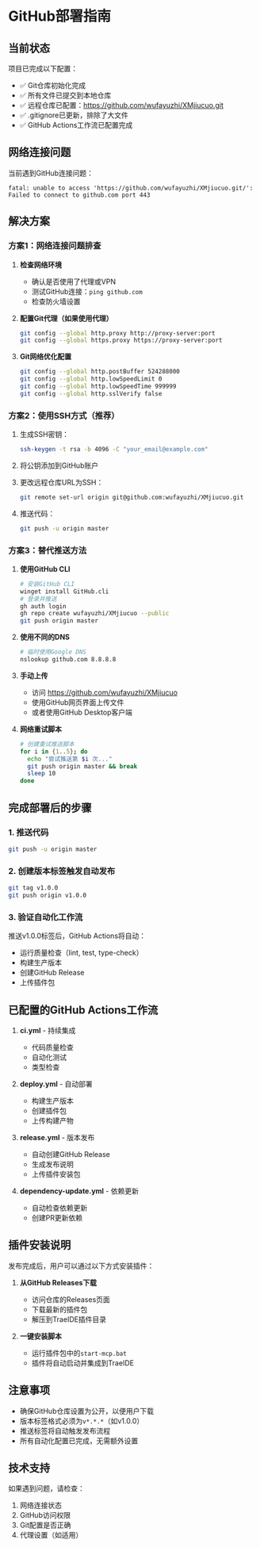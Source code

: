 # GitHub部署指南

## 当前状态
项目已完成以下配置：
- ✅ Git仓库初始化完成
- ✅ 所有文件已提交到本地仓库
- ✅ 远程仓库已配置：https://github.com/wufayuzhi/XMjiucuo.git
- ✅ .gitignore已更新，排除了大文件
- ✅ GitHub Actions工作流已配置完成

## 网络连接问题
当前遇到GitHub连接问题：
```
fatal: unable to access 'https://github.com/wufayuzhi/XMjiucuo.git/': Failed to connect to github.com port 443
```

## 解决方案

### 方案1：网络连接问题排查
1. **检查网络环境**
   - 确认是否使用了代理或VPN
   - 测试GitHub连接：`ping github.com`
   - 检查防火墙设置

2. **配置Git代理（如果使用代理）**
   ```bash
   git config --global http.proxy http://proxy-server:port
   git config --global https.proxy https://proxy-server:port
   ```

3. **Git网络优化配置**
   ```bash
   git config --global http.postBuffer 524288000
   git config --global http.lowSpeedLimit 0
   git config --global http.lowSpeedTime 999999
   git config --global http.sslVerify false
   ```

### 方案2：使用SSH方式（推荐）
1. 生成SSH密钥：
   ```bash
   ssh-keygen -t rsa -b 4096 -C "your_email@example.com"
   ```

2. 将公钥添加到GitHub账户

3. 更改远程仓库URL为SSH：
   ```bash
   git remote set-url origin git@github.com:wufayuzhi/XMjiucuo.git
   ```

4. 推送代码：
   ```bash
   git push -u origin master
   ```

### 方案3：替代推送方法
1. **使用GitHub CLI**
   ```bash
   # 安装GitHub CLI
   winget install GitHub.cli
   # 登录并推送
   gh auth login
   gh repo create wufayuzhi/XMjiucuo --public
   git push origin master
   ```

2. **使用不同的DNS**
   ```bash
   # 临时使用Google DNS
   nslookup github.com 8.8.8.8
   ```

3. **手动上传**
   - 访问 https://github.com/wufayuzhi/XMjiucuo
   - 使用GitHub网页界面上传文件
   - 或者使用GitHub Desktop客户端

4. **网络重试脚本**
   ```bash
   # 创建重试推送脚本
   for i in {1..5}; do
     echo "尝试推送第 $i 次..."
     git push origin master && break
     sleep 10
   done
   ```

## 完成部署后的步骤

### 1. 推送代码
```bash
git push -u origin master
```

### 2. 创建版本标签触发自动发布
```bash
git tag v1.0.0
git push origin v1.0.0
```

### 3. 验证自动化工作流
推送v1.0.0标签后，GitHub Actions将自动：
- 运行质量检查（lint, test, type-check）
- 构建生产版本
- 创建GitHub Release
- 上传插件包

## 已配置的GitHub Actions工作流

1. **ci.yml** - 持续集成
   - 代码质量检查
   - 自动化测试
   - 类型检查

2. **deploy.yml** - 自动部署
   - 构建生产版本
   - 创建插件包
   - 上传构建产物

3. **release.yml** - 版本发布
   - 自动创建GitHub Release
   - 生成发布说明
   - 上传插件安装包

4. **dependency-update.yml** - 依赖更新
   - 自动检查依赖更新
   - 创建PR更新依赖

## 插件安装说明

发布完成后，用户可以通过以下方式安装插件：

1. **从GitHub Releases下载**
   - 访问仓库的Releases页面
   - 下载最新的插件包
   - 解压到TraeIDE插件目录

2. **一键安装脚本**
   - 运行插件包中的`start-mcp.bat`
   - 插件将自动启动并集成到TraeIDE

## 注意事项

- 确保GitHub仓库设置为公开，以便用户下载
- 版本标签格式必须为`v*.*.*`（如v1.0.0）
- 推送标签将自动触发发布流程
- 所有自动化配置已完成，无需额外设置

## 技术支持

如果遇到问题，请检查：
1. 网络连接状态
2. GitHub访问权限
3. Git配置是否正确
4. 代理设置（如适用）